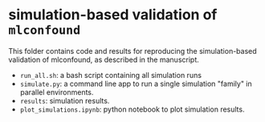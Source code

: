# simulation-based validation of `mlconfound`

This folder contains code and results for reproducing the simulation-based validation of mlconfound, as described in the manuscript.

- `run_all.sh`:  a bash script containing all simulation runs
- `simulate.py`: a command line app to run a single simulation "family" in parallel environments.
- `results`: simulation results.
- `plot_simulations.ipynb`: python notebook to plot simulation results.